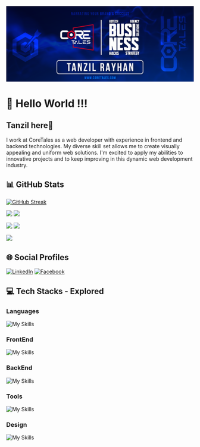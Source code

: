 <a href="">
<img src="./images/GitHub-Banner.png" />
</a>

<br>

# 💫 Hello World !!!
## Tanzil here👋

I work at CoreTales as a web developer with experience in frontend and backend technologies. My diverse skill set allows me to create visually appealing and uniform web solutions. I'm excited to apply my abilities to innovative projects and to keep improving in this dynamic web development industry.
<br>

## 📊 GitHub Stats


[![GitHub Streak](https://github-readme-streak-stats.herokuapp.com?user=tanzilrayhan&theme=tokyonight&hide_border=true)](https://git.io/streak-stats)

![](http://github-profile-summary-cards.vercel.app/api/cards/repos-per-language?username=tanzilrayhan&theme=tokyonight) ![](http://github-profile-summary-cards.vercel.app/api/cards/most-commit-language?username=tanzilrayhan&theme=tokyonight)

![](http://github-profile-summary-cards.vercel.app/api/cards/stats?username=tanzilrayhan&theme=tokyonight) ![](http://github-profile-summary-cards.vercel.app/api/cards/productive-time?username=tanzilrayhan&theme=tokyonight&utcOffset=8)

![](http://github-profile-summary-cards.vercel.app/api/cards/profile-details?username=tanzilrayhan&theme=tokyonight)


## 🌐 Social Profiles

[![LinkedIn](https://img.shields.io/badge/LinkedIn-%230077B5.svg?logo=linkedin&logoColor=white)](https://linkedin.com/in/tanzilrayhan)  [![Facebook](https://img.shields.io/badge/Facebook-%231877F2.svg?logo=Facebook&logoColor=white)](https://facebook.com/tanzilrayhan2001)

## 💻 Tech Stacks - Explored

### Languages 
![My Skills](https://skillicons.dev/icons?i=c,cpp,py,java,js,ts,php)
### FrontEnd 
![My Skills](https://skillicons.dev/icons?i=react,nextjs,js,html,css,bootstrap,sass,tailwind,materialui)
### BackEnd 
![My Skills](https://skillicons.dev/icons?i=nodejs,express,mongo,firebase,mysql)
### Tools 
![My Skills](https://skillicons.dev/icons?i=git,github,vscode,vercel,netlify,vite,)
### Design 
![My Skills](https://skillicons.dev/icons?i=figma,ps,ai,)
